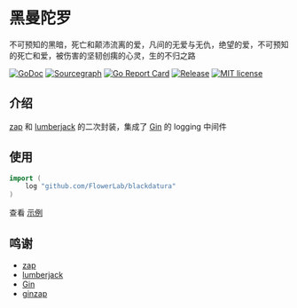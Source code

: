 # 黑曼陀罗

不可预知的黑暗，死亡和颠沛流离的爱，凡间的无爱与无仇，绝望的爱，不可预知的死亡和爱，被伤害的坚韧创痍的心灵，生的不归之路

[![GoDoc](https://pkg.go.dev/badge/pkg.go.dev/github.com/FlowerLab/blackdatura)](https://pkg.go.dev/github.com/FlowerLab/blackdatura)
[![Sourcegraph](https://sourcegraph.com/github.com/FlowerLab/blackdatura/-/badge.svg)](https://sourcegraph.com/github.com/FlowerLab/blackdatura?badge)
[![Go Report Card](https://goreportcard.com/badge/github.com/FlowerLab/blackdatura)](https://goreportcard.com/report/github.com/FlowerLab/blackdatura)
[![Release](https://img.shields.io/github/v/release/FlowerLab/blackdatura.svg)](https://github.com/FlowerLab/blackdatura/releases)
[![MIT license](https://img.shields.io/badge/license-MIT-brightgreen.svg)](https://opensource.org/licenses/MIT)


## 介绍

[zap][1] 和 [lumberjack][2] 的二次封装，集成了 [Gin][3] 的 logging 中间件


## 使用

```go
import (
	log "github.com/FlowerLab/blackdatura"
)
```

查看 [示例](example/main.go)


## 鸣谢
- [zap][1]
- [lumberjack][2]
- [Gin][3]
- [ginzap][4]


[1]:https://github.com/uber-go/zap
[2]:https://github.com/natefinch/lumberjack
[3]:https://github.com/gin-gonic/gin
[4]:https://github.com/gin-contrib/zap
